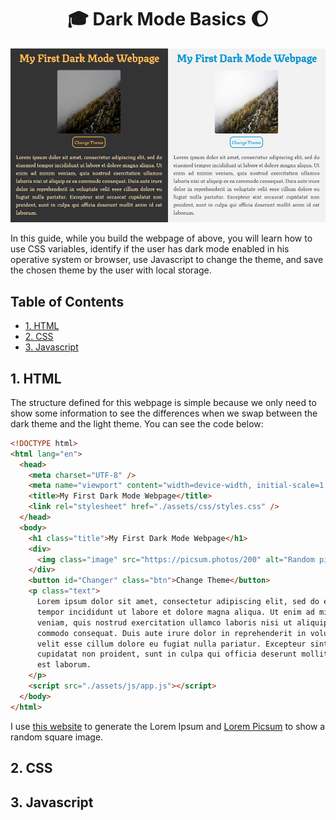 <div align="center">

# :mortar_board: Dark Mode Basics :moon: <!-- omit in toc -->

![WorkResult](./media/Result.png)

</div>

In this guide, while you build the webpage of above, you will learn how to use CSS variables, identify if the user has dark mode enabled in his operative system or browser, use Javascript to change the theme, and save the chosen theme by the user with local storage.

## Table of Contents <!-- omit in toc -->
- [1. HTML](#1-html)
- [2. CSS](#2-css)
- [3. Javascript](#3-javascript)

## 1. HTML
The structure defined for this webpage is simple because we only need to show some information to see the differences when we swap between the dark theme and the light theme. You can see the code below:

```html
<!DOCTYPE html>
<html lang="en">
  <head>
    <meta charset="UTF-8" />
    <meta name="viewport" content="width=device-width, initial-scale=1.0" />
    <title>My First Dark Mode Webpage</title>
    <link rel="stylesheet" href="./assets/css/styles.css" />
  </head>
  <body>
    <h1 class="title">My First Dark Mode Webpage</h1>
    <div>
      <img class="image" src="https://picsum.photos/200" alt="Random pictures"/>
    </div>
    <button id="Changer" class="btn">Change Theme</button>
    <p class="text">
      Lorem ipsum dolor sit amet, consectetur adipiscing elit, sed do eiusmod
      tempor incididunt ut labore et dolore magna aliqua. Ut enim ad minim
      veniam, quis nostrud exercitation ullamco laboris nisi ut aliquip ex ea
      commodo consequat. Duis aute irure dolor in reprehenderit in voluptate
      velit esse cillum dolore eu fugiat nulla pariatur. Excepteur sint occaecat
      cupidatat non proident, sunt in culpa qui officia deserunt mollit anim id
      est laborum.
    </p>
    <script src="./assets/js/app.js"></script>
  </body>
</html>

```
I use [this website](https://www.lipsum.com/) to generate the Lorem Ipsum and [Lorem Picsum](https://picsum.photos/) to show a random square image. 

## 2. CSS


## 3. Javascript